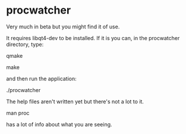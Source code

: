 procwatcher
===========

Very much in beta but you might find it of use.

It requires libqt4-dev to be installed. If it is you can, in the procwatcher directory, type:

qmake

make

and then run the application:

./procwatcher

The help files aren't written yet but there's not a lot to it. 

man proc

has a lot of info about what you are seeing.

